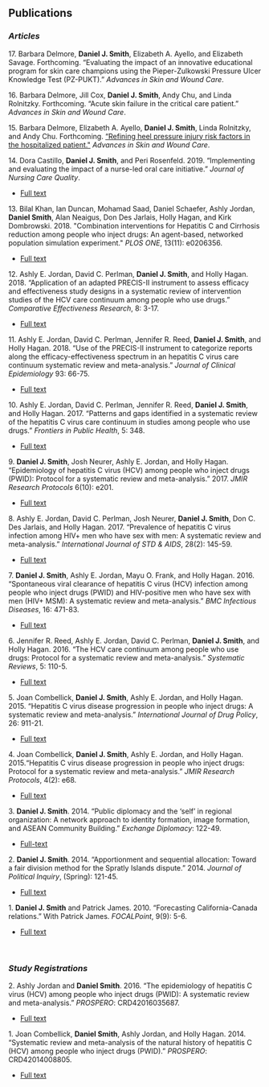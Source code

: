 ## Publications

### *Articles*


17\. Barbara Delmore, **Daniel J. Smith**, Elizabeth A. Ayello, and Elizabeth Savage. Forthcoming. “Evaluating the impact of an innovative educational program for skin care champions using the Pieper-Zulkowski Pressure Ulcer Knowledge Test (PZ-PUKT).” *Advances in Skin and Wound Care*.


16\. Barbara Delmore, Jill Cox, **Daniel J. Smith**, Andy Chu, and Linda Rolnitzky. Forthcoming. “Acute skin failure in the critical care patient.” *Advances in Skin and Wound Care*. 


15\. Barbara Delmore, Elizabeth A. Ayello, **Daniel J. Smith**, Linda Rolnitzky, and Andy Chu. Forthcoming. [“Refining heel pressure injury risk factors in the hospitalized patient."](https://pdfs.journals.lww.com/aswcjournal/9000/00000/Refining_Heel_Pressure_Injury_Risk_Factors_in_the.99940.pdf "Link to publication") *Advances in Skin and Wound Care*.  
    

14\. Dora Castillo, **Daniel J. Smith**, and Peri Rosenfeld. 2019. “Implementing and evaluating the impact of a nurse-led oral care initiative.” *Journal of Nursing Care Quality*.  
  * [Full text](https://journals.lww.com/jncqjournal/Abstract/publishahead/Implementing_and_Evaluating_the_Impact_of_a.99432.aspx "Link to publication")
   

13\. Bilal Khan, Ian Duncan, Mohamad Saad, Daniel Schaefer, Ashly Jordan, **Daniel Smith**, Alan Neaigus, Don Des Jarlais, Holly Hagan, and Kirk Dombrowski. 2018. "Combination interventions for Hepatitis C and Cirrhosis reduction among people who inject drugs: An agent-based, networked population simulation experiment." *PLOS ONE*, 13(11): e0206356.  
  * [Full text](https://journals.plos.org/plosone/article?id=10.1371/journal.pone.0206356 "Link to publication")
    

12\. Ashly E. Jordan, David C. Perlman, **Daniel J. Smith**, and Holly Hagan. 2018. “Application of an adapted PRECIS-II instrument to assess efficacy and effectiveness study designs in a systematic review of intervention studies of the HCV care continuum among people who use drugs.” *Comparative Effectiveness Research*, 8: 3-17.  
  * [Full text](https://www.dovepress.com/application-of-an-adapted-precis-2-instrument-to-assess-efficacy--and--peer-reviewed-fulltext-article-CER "Link to publication")
   

11\. Ashly E. Jordan, David C. Perlman, Jennifer R. Reed, **Daniel J. Smith**, and Holly Hagan. 2018. “Use of the PRECIS-II instrument to categorize reports along the efficacy-effectiveness spectrum in an hepatitis C virus care continuum systematic review and meta-analysis.” *Journal of Clinical Epidemiology* 93: 66-75.  
  * [Full text](https://www.ncbi.nlm.nih.gov/pubmed/29102682 "Link to publication")  


10\. Ashly E. Jordan, David C. Perlman, Jennifer R. Reed, **Daniel J. Smith**, and Holly Hagan. 2017. “Patterns and gaps identified in a systematic review of the hepatitis C virus care continuum in studies among people who use drugs.” *Frontiers in Public Health*, 5: 348.
  * [Full text](https://www.frontiersin.org/articles/10.3389/fpubh.2017.00348/full "Link to publication")
  
  
9\. **Daniel J. Smith**, Josh Neurer, Ashly E. Jordan, and Holly Hagan. “Epidemiology of hepatitis C virus (HCV) among people who inject drugs (PWID): Protocol for a systematic review and meta-analysis.” 2017. *JMIR Research Protocols* 6(10): e201.	
  * [Full text](https://www.researchprotocols.org/2017/10/e201/ "Link to publication")


8\. Ashly E. Jordan, David C. Perlman, Josh Neurer, **Daniel J. Smith**, Don C. Des Jarlais, and Holly Hagan. 2017. “Prevalence of hepatitis C virus infection among HIV+ men who have sex with men: A systematic review and meta-analysis.” *International Journal of STD & AIDS*, 28(2): 145-59.
  * [Full text](https://www.ncbi.nlm.nih.gov/pubmed/26826159 "Link to publication")


7\.	**Daniel J. Smith**, Ashly E. Jordan, Mayu O. Frank, and Holly Hagan. 2016. “Spontaneous viral clearance of hepatitis C virus (HCV) infection among people who inject drugs (PWID) and HIV-positive men who have sex with men (HIV+ MSM): A systematic review and meta-analysis.” *BMC Infectious Diseases*, 16: 471-83.  
  * [Full text](https://bmcinfectdis.biomedcentral.com/articles/10.1186/s12879-016-1807-5 "Link to publication")  


6\. Jennifer R. Reed, Ashly E. Jordan, David C. Perlman, **Daniel J. Smith**, and Holly Hagan. 2016. “The HCV care continuum among people who use drugs: Protocol for a systematic review and meta-analysis.” *Systematic Reviews*, 5: 110-5.
  * [Full text](https://systematicreviewsjournal.biomedcentral.com/articles/10.1186/s13643-016-0293-6 "Link to publication")


5\.	Joan Combellick, **Daniel J. Smith**, Ashly E. Jordan, and Holly Hagan. 2015. “Hepatitis C virus disease progression in people who inject drugs: A systematic review and meta-analysis.” *International Journal of Drug Policy*, 26: 911-21.
  * [Full text](https://www.ncbi.nlm.nih.gov/pubmed/26298331 "Link to publication")


4\.	Joan Combellick, **Daniel J. Smith**, Ashly E. Jordan, and Holly Hagan. 2015.“Hepatitis C virus disease progression in people who inject drugs: Protocol for a systematic review and meta-analysis.” *JMIR Research Protocols*, 4(2): e68. 
  * [Full text](https://www.researchprotocols.org/2015/2/e68/ "Link to publication")
   

3\.	**Daniel J. Smith**. 2014. “Public diplomacy and the ‘self’ in regional organization: A network approach to identity formation, image formation, and ASEAN Community Building.” *Exchange Diplomacy*: 122-49.
  * [Full-text](https://surface.syr.edu/exchange/vol5/iss1/8/ "Link to publication")


2\. **Daniel J. Smith**. 2014. “Apportionment and sequential allocation: Toward a fair division method for the Spratly Islands dispute.” 2014. *Journal of Political Inquiry*, (Spring): 121-45. 
  * [Full text](http://www.jpinyu.com/wp-content/uploads/2015/01/9._daniel_final.pdf "Link to publication")          


1\. **Daniel J. Smith** and Patrick James. 2010. “Forecasting California-Canada relations.” With Patrick James. *FOCALPoint*, 9(9): 5-6.
  * [Full text](https://www.researchgate.net/publication/282354143_Forecasting_California-Canada_Relations)


<br />  

### *Study Registrations*


2\. Ashly Jordan and **Daniel Smith**. 2016. “The epidemiology of hepatitis C virus (HCV) among people who inject drugs (PWID): A systematic review and meta-analysis.” *PROSPERO*: CRD42016035687.
  * [Full text](https://www.crd.york.ac.uk/PROSPERO/display_record.php?RecordID=35687 "Link to publication")

1\. Joan Combellick, **Daniel Smith**, Ashly Jordan, and Holly Hagan. 2014. “Systematic review and meta-analysis of the natural history of hepatitis C (HCV) among people who inject drugs (PWID).” *PROSPERO*: CRD42014008805. 
  * [Full text](https://www.crd.york.ac.uk/prospero/display_record.php?ID=CRD42014008805 "Link to publication")

